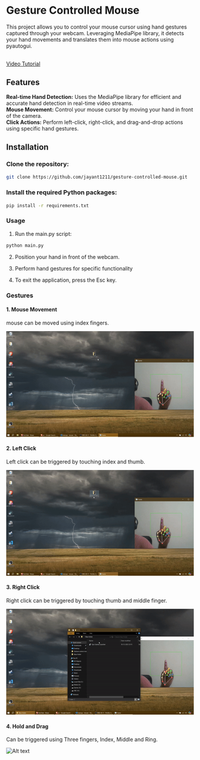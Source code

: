 # Gesture Controlled Mouse

This project allows you to control your mouse cursor using hand gestures captured through your webcam. Leveraging MediaPipe library, it detects your hand movements and translates them into mouse actions using pyautogui. <br>
<br>

[Video Tutorial](https://www.youtube.com/watch?v=EXY4pyCjLVg)

## Features
<b>Real-time Hand Detection:</b> Uses the MediaPipe library for efficient and accurate hand detection in real-time video streams.<br>
<b>Mouse Movement:</b> Control your mouse cursor by moving your hand in front of the camera.<br>
<b>Click Actions:</b> Perform left-click, right-click, and drag-and-drop actions using specific hand gestures.<br>

## Installation
### Clone the repository:

```bash
git clone https://github.com/jayant1211/gesture-controlled-mouse.git
```

### Install the required Python packages:

```bash
pip install -r requirements.txt
```

### Usage
1. Run the main.py script:
```bash
python main.py
```

2. Position your hand in front of the webcam.

3. Perform hand gestures for specific functionality

4. To exit the application, press the Esc key.

### Gestures
#### 1. Mouse Movement
mouse can be moved using index fingers.

![Alt text](https://github.com/jayant1211/gesture-controlled-mouse/blob/main/result/movement.gif)

#### 2. Left Click

Left click can be triggered by touching index and thumb.

![Alt text](https://github.com/jayant1211/gesture-controlled-mouse/blob/main/result/left_click.gif)

#### 3. Right Click

Right click can be triggered by touching thumb and middle finger.

![Alt text](https://github.com/jayant1211/gesture-controlled-mouse/blob/main/result/right_click.gif)

#### 4. Hold and Drag

Can be triggered using Three fingers, Index, Middle and Ring.  

![Alt text](https://github.com/jayant1211/gesture-controlled-mouse/blob/main/result/hold_n_drag.gif)
